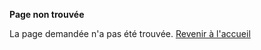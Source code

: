 **Page non trouvée**


La page demandée n'a pas été trouvée.
<a class="text-white" href="/">Revenir à l'accueil</a>
